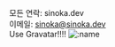 모든 연락: sinoka.dev  
이메일: sinoka@sinoka.dev  
Use Gravatar!!!!
![:name](https://count.getloli.com/@newkincode)
